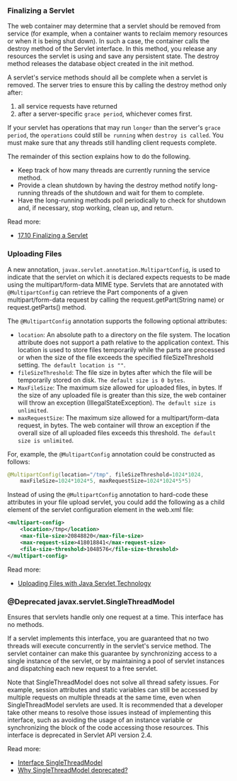### Finalizing a Servlet
The web container may determine that a servlet should be removed from service
(for example, when a container wants to reclaim memory resources or when it is being shut down).
In such a case, the container calls the destroy method of the Servlet interface.
In this method, you release any resources the servlet is using and save any persistent state.
The destroy method releases the database object created in the init method.

A servlet's service methods should all be complete when a servlet is removed.
The server tries to ensure this by calling the destroy method only after:

1. all service requests have returned
2. after a server-specific `grace period`, whichever comes first.

If your servlet has operations that may run `longer` than the server's `grace period`,
the `operations` could still `be running` when `destroy is called`.
You must make sure that any threads still handling client requests complete.

The remainder of this section explains how to do the following.

* Keep track of how many threads are currently running the service method.
* Provide a clean shutdown by having the destroy method notify long-running threads of the shutdown
 and wait for them to complete.
* Have the long-running methods poll periodically to check for shutdown and,
if necessary, stop working, clean up, and return.

Read more:

* [17.10 Finalizing a Servlet](https://docs.oracle.com/javaee/7/tutorial/servlets010.htm)

### Uploading Files
A new annotation, `javax.servlet.annotation.MultipartConfig`,
is used to indicate that the servlet on which it is declared expects requests
to be made using the multipart/form-data MIME type.
Servlets that are annotated with `@MultipartConfig` can retrieve
the Part components of a given multipart/form-data request by calling the request.getPart(String name)
or request.getParts() method.

The `@MultipartConfig` annotation supports the following optional attributes:

* `location`: An absolute path to a directory on the file system. The location attribute does not support a path relative to the application context. This location is used to store files temporarily while the parts are processed or when the size of the file exceeds the specified fileSizeThreshold setting. `The default location is ""`.
* `fileSizeThreshold`: The file size in bytes after which the file will be temporarily stored on disk. `The default size is 0 bytes`.
* `MaxFileSize`: The maximum size allowed for uploaded files, in bytes. If the size of any uploaded file is greater than this size, the web container will throw an exception (IllegalStateException). `The default size is unlimited`.
* `maxRequestSize`: The maximum size allowed for a multipart/form-data request, in bytes. The web container will throw an exception if the overall size of all uploaded files exceeds this threshold. `The default size is unlimited`.

For, example, the `@MultipartConfig` annotation could be constructed as follows:

````Java
@MultipartConfig(location="/tmp", fileSizeThreshold=1024*1024,
    maxFileSize=1024*1024*5, maxRequestSize=1024*1024*5*5)
````
Instead of using the `@MultipartConfig` annotation to hard-code these attributes in your file upload servlet, you could add the following as a child element of the servlet configuration element in the web.xml file:

````XML
<multipart-config>
    <location>/tmp</location>
    <max-file-size>20848820</max-file-size>
    <max-request-size>418018841</max-request-size>
    <file-size-threshold>1048576</file-size-threshold>
</multipart-config>
````

Read more:

* [Uploading Files with Java Servlet Technology](https://docs.oracle.com/javaee/7/tutorial/servlets011.htm)

### @Deprecated javax.servlet.SingleThreadModel
Ensures that servlets handle only one request at a time. This interface has no methods.

If a servlet implements this interface, you are guaranteed that no two threads
will execute concurrently in the servlet's service method.
The servlet container can make this guarantee by synchronizing access to a single instance of the servlet,
 or by maintaining a pool of servlet instances and dispatching each new request to a free servlet.

Note that SingleThreadModel does not solve all thread safety issues.
For example, session attributes and static variables can still be accessed by multiple requests
on multiple threads at the same time, even when SingleThreadModel servlets are used.
It is recommended that a developer take other means to resolve those issues
instead of implementing this interface, such as avoiding the usage of an instance variable
or synchronizing the block of the code accessing those resources.
This interface is deprecated in Servlet API version 2.4.

Read more:

* [Interface SingleThreadModel](http://docs.oracle.com/cd/E17802_01/products/products/servlet/2.5/docs/servlet-2_5-mr2/javax/servlet/SingleThreadModel.html)
* [Why SingleThreadModel deprecated?](http://stackoverflow.com/questions/2551999/why-is-javax-servlet-singlethreadmodel-deprecated)
